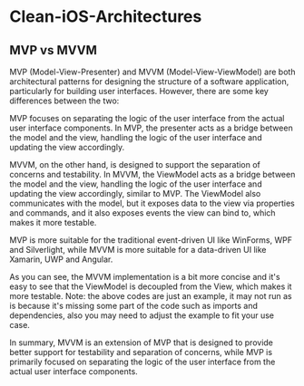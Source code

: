 # Clean-iOS-Architectures

## MVP vs MVVM
MVP (Model-View-Presenter) and MVVM (Model-View-ViewModel) are both architectural patterns for designing the structure of a software application, particularly for building user interfaces. However, there are some key differences between the two:

MVP focuses on separating the logic of the user interface from the actual user interface components. In MVP, the presenter acts as a bridge between the model and the view, handling the logic of the user interface and updating the view accordingly.

MVVM, on the other hand, is designed to support the separation of concerns and testability. In MVVM, the ViewModel acts as a bridge between the model and the view, handling the logic of the user interface and updating the view accordingly, similar to MVP. The ViewModel also communicates with the model, but it exposes data to the view via properties and commands, and it also exposes events the view can bind to, which makes it more testable.

MVP is more suitable for the traditional event-driven UI like WinForms, WPF and Silverlight, while MVVM is more suitable for a data-driven UI like Xamarin, UWP and Angular.

As you can see, the MVVM implementation is a bit more concise and it's easy to see that the ViewModel is decoupled from the View, which makes it more testable. Note: the above codes are just an example, it may not run as is because it's missing some part of the code such as imports and dependencies,  also you may need to adjust the example to fit your use case.

In summary, MVVM is an extension of MVP that is designed to provide better support for testability and separation of concerns, while MVP is primarily focused on separating the logic of the user interface from the actual user interface components.
